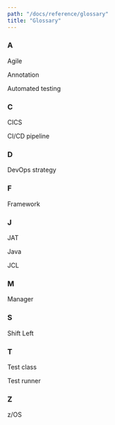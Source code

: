 ```yaml
---
path: "/docs/reference/glossary"
title: "Glossary"
---
```

### A
Agile

Annotation

Automated testing


### C
CICS

CI/CD pipeline


### D
DevOps strategy

### F
Framework

### J
JAT

Java

JCL


### M
Manager

### S
Shift Left

### T
Test class

Test runner


### Z
z/OS










